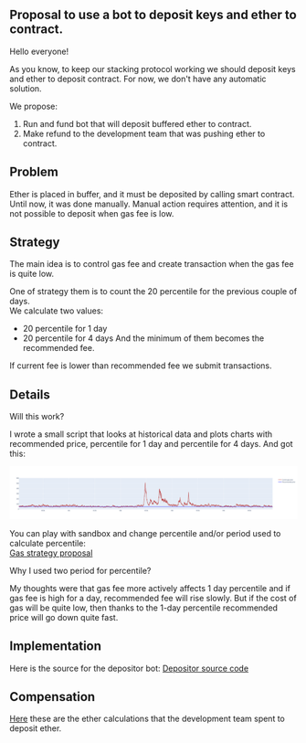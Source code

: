 ## Proposal to use a bot to deposit keys and ether to contract.

Hello everyone!

As you know, to keep our stacking protocol working we should deposit keys and ether to deposit contract.
For now, we don't have any automatic solution.

We propose:
1. Run and fund bot that will deposit buffered ether to contract.
2. Make refund to the development team that was pushing ether to contract.

## Problem

Ether is placed in buffer, and it must be deposited by calling smart contract. Until now, it was done manually.
Manual action requires attention, and it is not possible to deposit when gas fee is low.

## Strategy

The main idea is to control gas fee and create transaction when the gas fee is quite low.

One of strategy them is to count the 20 percentile for the previous couple of days.  
We calculate two values:
- 20 percentile for 1 day
- 20 percentile for 4 days
And the minimum of them becomes the recommended fee.

If current fee is lower than recommended fee we submit transactions.

## Details

Will this work?

I wrote a small script that looks at historical data and plots charts with recommended price, percentile for 1 day and percentile for 4 days. And got this:  

<img src="https://github.com/F4ever/gas-strategy/blob/master/plot_example.png" alt="Gas fee chart">
  
You can play with sandbox and change percentile and/or period used to calculate percentile:  
[Gas strategy proposal](https://github.com/F4ever/gas-strategy)

Why I used two period for percentile?

My thoughts were that gas fee more actively affects 1 day percentile and if gas fee is high for a day, recommended fee will rise slowly.
But if the cost of gas will be quite low, then thanks to the 1-day percentile recommended price will go down quite fast.

## Implementation

Here is the source for the depositor bot: [Depositor source code](https://github.com/lidofinance/depositor-bot)

## Compensation

[Here](https://dune.xyz/queries/162545) these are the ether calculations that the development team spent to deposit ether.

